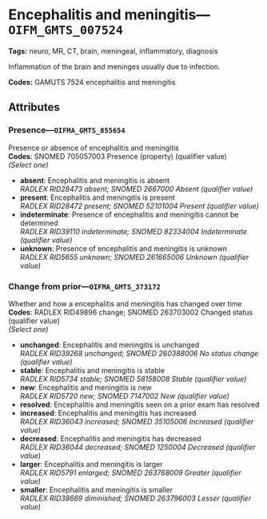 # Encephalitis and meningitis—`OIFM_GMTS_007524`

**Tags:** neuro, MR, CT, brain, meningeal, inflammatory, diagnosis

Inflammation of the brain and meninges usually due to infection.

**Codes:** GAMUTS 7524 encephalitis and meningitis

## Attributes

### Presence—`OIFMA_GMTS_855654`

Presence or absence of encephalitis and meningitis  
**Codes**: SNOMED 705057003 Presence (property) (qualifier value)  
*(Select one)*

- **absent**: Encephalitis and meningitis is absent  
_RADLEX RID28473 absent; SNOMED 2667000 Absent (qualifier value)_
- **present**: Encephalitis and meningitis is present  
_RADLEX RID28472 present; SNOMED 52101004 Present (qualifier value)_
- **indeterminate**: Presence of encephalitis and meningitis cannot be determined  
_RADLEX RID39110 indeterminate; SNOMED 82334004 Indeterminate (qualifier value)_
- **unknown**: Presence of encephalitis and meningitis is unknown  
_RADLEX RID5655 unknown; SNOMED 261665006 Unknown (qualifier value)_

### Change from prior—`OIFMA_GMTS_373172`

Whether and how a encephalitis and meningitis has changed over time  
**Codes**: RADLEX RID49896 change; SNOMED 263703002 Changed status (qualifier value)  
*(Select one)*

- **unchanged**: Encephalitis and meningitis is unchanged  
_RADLEX RID39268 unchanged; SNOMED 260388006 No status change (qualifier value)_
- **stable**: Encephalitis and meningitis is stable  
_RADLEX RID5734 stable; SNOMED 58158008 Stable (qualifier value)_
- **new**: Encephalitis and meningitis is new  
_RADLEX RID5720 new; SNOMED 7147002 New (qualifier value)_
- **resolved**: Encephalitis and meningitis seen on a prior exam has resolved  
- **increased**: Encephalitis and meningitis has increased  
_RADLEX RID36043 increased; SNOMED 35105006 Increased (qualifier value)_
- **decreased**: Encephalitis and meningitis has decreased  
_RADLEX RID36044 decreased; SNOMED 1250004 Decreased (qualifier value)_
- **larger**: Encephalitis and meningitis is larger  
_RADLEX RID5791 enlarged; SNOMED 263768009 Greater (qualifier value)_
- **smaller**: Encephalitis and meningitis is smaller  
_RADLEX RID38669 diminished; SNOMED 263796003 Lesser (qualifier value)_